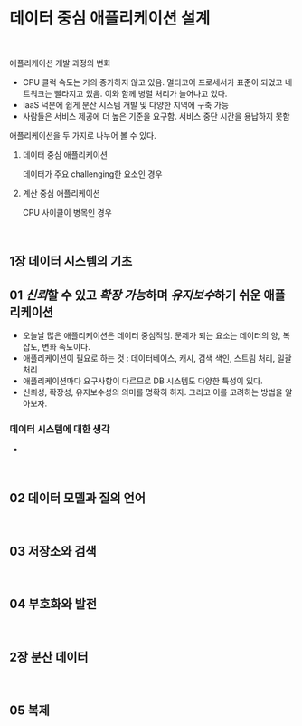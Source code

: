 # 데이터 중심 애플리케이션 설계

<br>

애플리케이션 개발 과정의 변화

- CPU 클럭 속도는 거의 증가하지 않고 있음. 멀티코어  프로세서가 표준이 되었고 네트워크는 빨라지고 있음. 이와 함께 병렬 처리가 늘어나고 있다.
- IaaS 덕분에 쉽게 분산 시스템 개발 및 다양한 지역에 구축 가능
- 사람들은 서비스 제공에 더 높은 기준을 요구함. 서비스 중단 시간을 용납하지 못함

애플리케이션을 두 가지로 나누어 볼 수 있다.

1. 데이터 중심 애플리케이션

   데이터가 주요 challenging한 요소인 경우

2. 계산 중심 애플리케이션

   CPU 사이클이 병목인 경우

<br>

## 1장 데이터 시스템의 기초

## 01 *신뢰*할 수 있고 *확장 가능*하며 *유지보수*하기 쉬운 애플리케이션

- 오늘날 많은 애플리케이션은 데이터 중심적임. 문제가 되는 요소는 데이터의 양, 복잡도, 변화 속도이다.
- 애플리케이션이 필요로 하는 것 : 데이터베이스, 캐시, 검색 색인, 스트림 처리, 일괄 처리
- 애플리케이션마다 요구사항이 다르므로 DB 시스템도 다양한 특성이 있다.
- 신뢰성, 확장성, 유지보수성의 의미를 명확히 하자. 그리고 이를 고려하는 방법을 알아보자.

### 데이터 시스템에 대한 생각

- 

<br>

## 02 데이터 모델과 질의 언어

<br>

## 03 저장소와 검색

<br>

## 04 부호화와 발전

<br>

## 2장 분산 데이터

<br>

## 05 복제

<br>